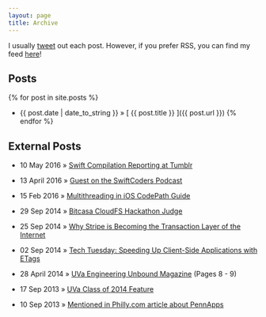 ```yaml
---
layout: page
title: Archive
---
```


I usually [tweet](https://twitter.com/jasdev) out each post. However, if you prefer RSS, you can find my feed [here](/atom.xml)!

## Posts

{% for post in site.posts %}
  * {{ post.date | date_to_string }} &raquo; [ {{ post.title }} ]({{ post.url }})
{% endfor %}

## External Posts

  * 10 May 2016 &raquo; [Swift Compilation Reporting at Tumblr](https://engineering.tumblr.com/post/144151794436/swift-compilation-reporting-at-tumblr)

  * 13 April 2016 &raquo; [Guest on the SwiftCoders Podcast](https://overcast.fm/+GCc7vT_Uw)

  * 15 Feb 2016 &raquo; [Multithreading in iOS CodePath Guide](https://github.com/codepath/ios_guides/wiki/Multithreading-in-iOS)

  * 29 Sep 2014 &raquo; [Bitcasa CloudFS Hackathon Judge](https://twitter.com/bitcasa/status/516729203920998400)

  * 25 Sep 2014 &raquo; [Why Stripe is Becoming the Transaction Layer of the Internet](http://blog.thinkful.com/post/98406708378/why-stripe-is-becoming-the-transaction-layer-of)

  * 02 Sep 2014 &raquo; [Tech Tuesday: Speeding Up Client-Side Applications with ETags](http://imgur.com/blog/2014/09/02/tech-tuesday-speeding-up-client-side-applications-with-etags/)

  * 28 April 2014 &raquo; [UVa Engineering Unbound Magazine](http://www.seas.virginia.edu/pubs/unbound/pdfs/spring14.pdf) (Pages 8 - 9)

  * 17 Sep 2013 &raquo; [UVa Class of 2014 Feature](https://twitter.com/UVA/status/379975813581377536)

  * 10 Sep 2013 &raquo; [Mentioned in Philly.com article about PennApps](http://articles.philly.com/2013-09-10/news/41906700_1_app-store-swap-programmer)
